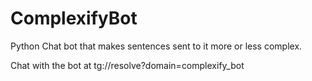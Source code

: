 # ComplexifyBot
Python Chat bot that makes sentences sent to it more or less complex.

Chat with the bot at tg://resolve?domain=complexify_bot
